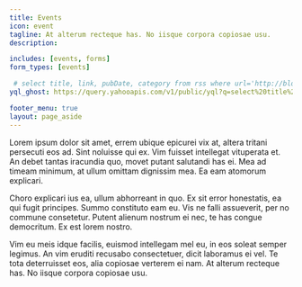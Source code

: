 ```yaml
---
title: Events
icon: event
tagline: At alterum recteque has. No iisque corpora copiosae usu.
description:

includes: [events, forms]
form_types: [events]

 # select title, link, pubDate, category from rss where url='http://blog.caepa.org/rss/' and category='Rendezvous' limit 3
yql_ghost: https://query.yahooapis.com/v1/public/yql?q=select%20title%2C%20link%2C%20pubDate%2C%20category%20from%20rss%20where%20url%3D'http%3A%2F%2Fblog.caepa.org%2Frss%2F'%20and%20category%3D'Rendezvous'%20limit%203&format=json&diagnostics=true&callback=recent_posts

footer_menu: true
layout: page_aside
---
```


Lorem ipsum dolor sit amet, errem ubique epicurei vix at, altera tritani persecuti eos ad. Sint noluisse qui ex. Vim fuisset intellegat vituperata et. An debet tantas iracundia quo, movet putant salutandi has ei. Mea ad timeam minimum, at ullum omittam dignissim mea. Ea eam atomorum explicari.

Choro explicari ius ea, ullum abhorreant in quo. Ex sit error honestatis, ea qui fugit principes. Summo constituto eam eu. Vis ne falli assueverit, per no commune consetetur. Putent alienum nostrum ei nec, te has congue democritum. Ex est lorem nostro.

Vim eu meis idque facilis, euismod intellegam mel eu, in eos soleat semper legimus. An vim eruditi recusabo consectetuer, dicit laboramus ei vel. Te tota deterruisset eos, alia copiosae verterem ei nam. At alterum recteque has. No iisque corpora copiosae usu.